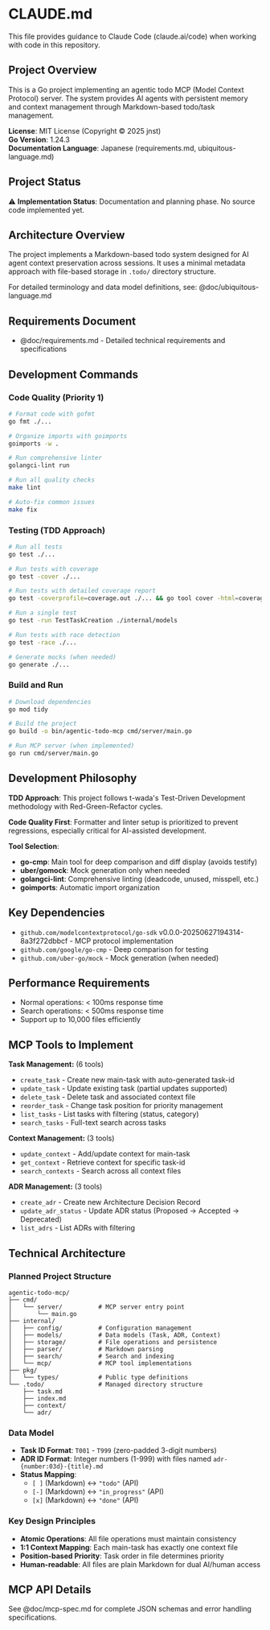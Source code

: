 # CLAUDE.md

This file provides guidance to Claude Code (claude.ai/code) when working with code in this repository.

## Project Overview

This is a Go project implementing an agentic todo MCP (Model Context Protocol) server. The system provides AI agents with persistent memory and context management through Markdown-based todo/task management.

**License**: MIT License (Copyright © 2025 jnst)  
**Go Version**: 1.24.3  
**Documentation Language**: Japanese (requirements.md, ubiquitous-language.md)

## Project Status

⚠️ **Implementation Status**: Documentation and planning phase. No source code implemented yet.

## Architecture Overview

The project implements a Markdown-based todo system designed for AI agent context preservation across sessions. It uses a minimal metadata approach with file-based storage in `.todo/` directory structure.

For detailed terminology and data model definitions, see:
@doc/ubiquitous-language.md

## Requirements Document

- @doc/requirements.md - Detailed technical requirements and specifications

## Development Commands

### Code Quality (Priority 1)
```bash
# Format code with gofmt
go fmt ./...

# Organize imports with goimports
goimports -w .

# Run comprehensive linter
golangci-lint run

# Run all quality checks
make lint

# Auto-fix common issues
make fix
```

### Testing (TDD Approach)
```bash
# Run all tests
go test ./...

# Run tests with coverage
go test -cover ./...

# Run tests with detailed coverage report
go test -coverprofile=coverage.out ./... && go tool cover -html=coverage.out

# Run a single test
go test -run TestTaskCreation ./internal/models

# Run tests with race detection
go test -race ./...

# Generate mocks (when needed)
go generate ./...
```

### Build and Run
```bash
# Download dependencies
go mod tidy

# Build the project
go build -o bin/agentic-todo-mcp cmd/server/main.go

# Run MCP server (when implemented)
go run cmd/server/main.go
```

## Development Philosophy

**TDD Approach**: This project follows t-wada's Test-Driven Development methodology with Red-Green-Refactor cycles.

**Code Quality First**: Formatter and linter setup is prioritized to prevent regressions, especially critical for AI-assisted development.

**Tool Selection**:
- **go-cmp**: Main tool for deep comparison and diff display (avoids testify)
- **uber/gomock**: Mock generation only when needed
- **golangci-lint**: Comprehensive linting (deadcode, unused, misspell, etc.)
- **goimports**: Automatic import organization

## Key Dependencies

- `github.com/modelcontextprotocol/go-sdk` v0.0.0-20250627194314-8a3f272dbbcf - MCP protocol implementation
- `github.com/google/go-cmp` - Deep comparison for testing
- `github.com/uber-go/mock` - Mock generation (when needed)

## Performance Requirements

- Normal operations: < 100ms response time
- Search operations: < 500ms response time
- Support up to 10,000 files efficiently

## MCP Tools to Implement

**Task Management:** (6 tools)
- `create_task` - Create new main-task with auto-generated task-id
- `update_task` - Update existing task (partial updates supported)
- `delete_task` - Delete task and associated context file
- `reorder_task` - Change task position for priority management
- `list_tasks` - List tasks with filtering (status, category)
- `search_tasks` - Full-text search across tasks

**Context Management:** (3 tools)
- `update_context` - Add/update context for main-task
- `get_context` - Retrieve context for specific task-id
- `search_contexts` - Search across all context files

**ADR Management:** (3 tools)
- `create_adr` - Create new Architecture Decision Record
- `update_adr_status` - Update ADR status (Proposed → Accepted → Deprecated)
- `list_adrs` - List ADRs with filtering

## Technical Architecture

### Planned Project Structure
```
agentic-todo-mcp/
├── cmd/
│   └── server/          # MCP server entry point
│       └── main.go
├── internal/
│   ├── config/          # Configuration management
│   ├── models/          # Data models (Task, ADR, Context)
│   ├── storage/         # File operations and persistence
│   ├── parser/          # Markdown parsing
│   ├── search/          # Search and indexing
│   └── mcp/             # MCP tool implementations
├── pkg/
│   └── types/           # Public type definitions
└── .todo/               # Managed directory structure
    ├── task.md
    ├── index.md
    ├── context/
    └── adr/
```

### Data Model
- **Task ID Format**: `T001` - `T999` (zero-padded 3-digit numbers)
- **ADR ID Format**: Integer numbers (1-999) with files named `adr-{number:03d}-{title}.md`
- **Status Mapping**: 
  - `[ ]` (Markdown) ↔ `"todo"` (API)
  - `[-]` (Markdown) ↔ `"in_progress"` (API)
  - `[x]` (Markdown) ↔ `"done"` (API)

### Key Design Principles
- **Atomic Operations**: All file operations must maintain consistency
- **1:1 Context Mapping**: Each main-task has exactly one context file
- **Position-based Priority**: Task order in file determines priority
- **Human-readable**: All files are plain Markdown for dual AI/human access

## MCP API Details

See @doc/mcp-spec.md for complete JSON schemas and error handling specifications.
